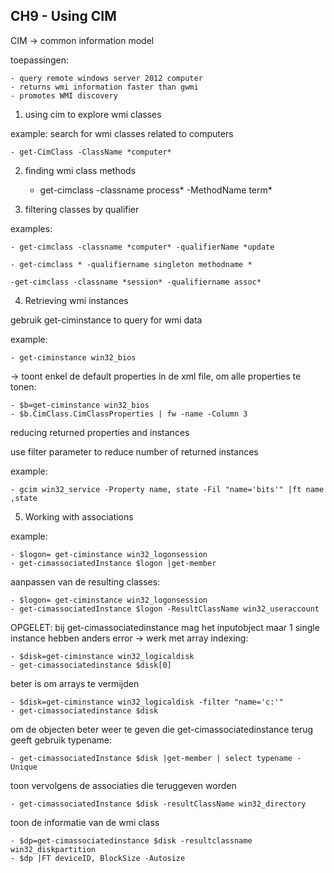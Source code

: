 ## CH9 - Using CIM

CIM -> common information model

toepassingen:

	- query remote windows server 2012 computer
	- returns wmi information faster than gwmi
 	- promotes WMI discovery

1. using cim to explore wmi classes

example: search for wmi classes related to computers

	- get-CimClass -ClassName *computer*
	
2. finding wmi class methods

	- get-cimclass -classname process* -MethodName term*

3. filtering classes by qualifier

examples: 
	
	- get-cimclass -classname *computer* -qualifierName *update

	- get-cimclass * -qualifiername singleton methodname *

	-get-cimclass -classname *session* -qualifiername assoc*

4. Retrieving wmi instances

gebruik get-ciminstance to query for wmi data

example: 
	
	- get-ciminstance win32_bios

-> toont enkel de default properties in de xml file, om alle properties te tonen:

	- $b=get-ciminstance win32_bios
	- $b.CimClass.CimClassProperties | fw -name -Column 3

reducing returned properties and instances

use filter parameter to reduce number of returned instances

example:

	- gcim win32_service -Property name, state -Fil "name='bits'" |ft name ,state

5. Working with associations

example:

	- $logon= get-ciminstance win32_logonsession
	- get-cimassociatedInstance $logon |get-member

aanpassen van de resulting classes:

	- $logon= get-ciminstance win32_logonsession
	- get-cimassociatedInstance $logon -ResultClassName win32_useraccount

OPGELET: bij get-cimassociatedinstance mag het inputobject maar 1 single instance hebben anders error
-> werk met array indexing:

	- $disk=get-ciminstance win32_logicaldisk
	- get-cimassociatedinstance $disk[0]

beter is om arrays te vermijden

	- $disk=get-ciminstance win32_logicaldisk -filter "name='c:'"
	- get-cimassociatedinstance $disk

om de objecten beter weer te geven die get-cimassociatedinstance terug geeft gebruik typename:

	- get-cimassociatedInstance $disk |get-member | select typename -Unique

toon vervolgens de associaties die teruggeven worden

	- get-cimassociatedInstance $disk -resultClassName win32_directory

toon de informatie van de wmi class 

	- $dp=get-cimassociatedinstance $disk -resultclassname win32_diskpartition
	- $dp |FT deviceID, BlockSize -Autosize
 
 


